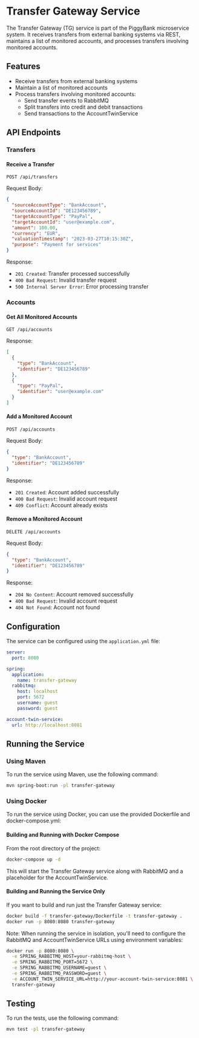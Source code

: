 # Transfer Gateway Service

The Transfer Gateway (TG) service is part of the PiggyBank microservice system. It receives transfers from external banking systems via REST, maintains a list of monitored accounts, and processes transfers involving monitored accounts.

## Features

- Receive transfers from external banking systems
- Maintain a list of monitored accounts
- Process transfers involving monitored accounts:
  - Send transfer events to RabbitMQ
  - Split transfers into credit and debit transactions
  - Send transactions to the AccountTwinService

## API Endpoints

### Transfers

#### Receive a Transfer

```
POST /api/transfers
```

Request Body:
```json
{
  "sourceAccountType": "BankAccount",
  "sourceAccountId": "DE123456789",
  "targetAccountType": "PayPal",
  "targetAccountId": "user@example.com",
  "amount": 100.00,
  "currency": "EUR",
  "valuationTimestamp": "2023-03-27T10:15:30Z",
  "purpose": "Payment for services"
}
```

Response:
- `201 Created`: Transfer processed successfully
- `400 Bad Request`: Invalid transfer request
- `500 Internal Server Error`: Error processing transfer

### Accounts

#### Get All Monitored Accounts

```
GET /api/accounts
```

Response:
```json
[
  {
    "type": "BankAccount",
    "identifier": "DE123456789"
  },
  {
    "type": "PayPal",
    "identifier": "user@example.com"
  }
]
```

#### Add a Monitored Account

```
POST /api/accounts
```

Request Body:
```json
{
  "type": "BankAccount",
  "identifier": "DE123456789"
}
```

Response:
- `201 Created`: Account added successfully
- `400 Bad Request`: Invalid account request
- `409 Conflict`: Account already exists

#### Remove a Monitored Account

```
DELETE /api/accounts
```

Request Body:
```json
{
  "type": "BankAccount",
  "identifier": "DE123456789"
}
```

Response:
- `204 No Content`: Account removed successfully
- `400 Bad Request`: Invalid account request
- `404 Not Found`: Account not found

## Configuration

The service can be configured using the `application.yml` file:

```yaml
server:
  port: 8080

spring:
  application:
    name: transfer-gateway
  rabbitmq:
    host: localhost
    port: 5672
    username: guest
    password: guest

account-twin-service:
  url: http://localhost:8081
```

## Running the Service

### Using Maven

To run the service using Maven, use the following command:

```bash
mvn spring-boot:run -pl transfer-gateway
```

### Using Docker

To run the service using Docker, you can use the provided Dockerfile and docker-compose.yml:

#### Building and Running with Docker Compose

From the root directory of the project:

```bash
docker-compose up -d
```

This will start the Transfer Gateway service along with RabbitMQ and a placeholder for the AccountTwinService.

#### Building and Running the Service Only

If you want to build and run just the Transfer Gateway service:

```bash
docker build -f transfer-gateway/Dockerfile -t transfer-gateway .
docker run -p 8080:8080 transfer-gateway
```

Note: When running the service in isolation, you'll need to configure the RabbitMQ and AccountTwinService URLs using environment variables:

```bash
docker run -p 8080:8080 \
  -e SPRING_RABBITMQ_HOST=your-rabbitmq-host \
  -e SPRING_RABBITMQ_PORT=5672 \
  -e SPRING_RABBITMQ_USERNAME=guest \
  -e SPRING_RABBITMQ_PASSWORD=guest \
  -e ACCOUNT_TWIN_SERVICE_URL=http://your-account-twin-service:8081 \
  transfer-gateway
```

## Testing

To run the tests, use the following command:

```bash
mvn test -pl transfer-gateway
```
